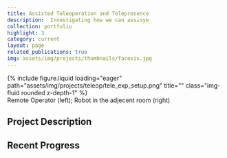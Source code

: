 ```yaml
---
title: Assisted Teleoperation and Telepresence
description:  Investigating how we can assisye
collection: portfolio
highlight: 3
category: current
layout: page
related_publications: true
img: assets/img/projects/thumbnails/facevis.jpg
---
```



<div class="row">
    {% include figure.liquid loading="eager" path="assets/img/projects/teleop/tele_exp_setup.png" title="" class="img-fluid rounded z-depth-1" %}
    
</div>
<div class="caption">
    Remote Operator (left); Robot in the adjecent room (right)
</div>

## Project Description



## Recent Progress



